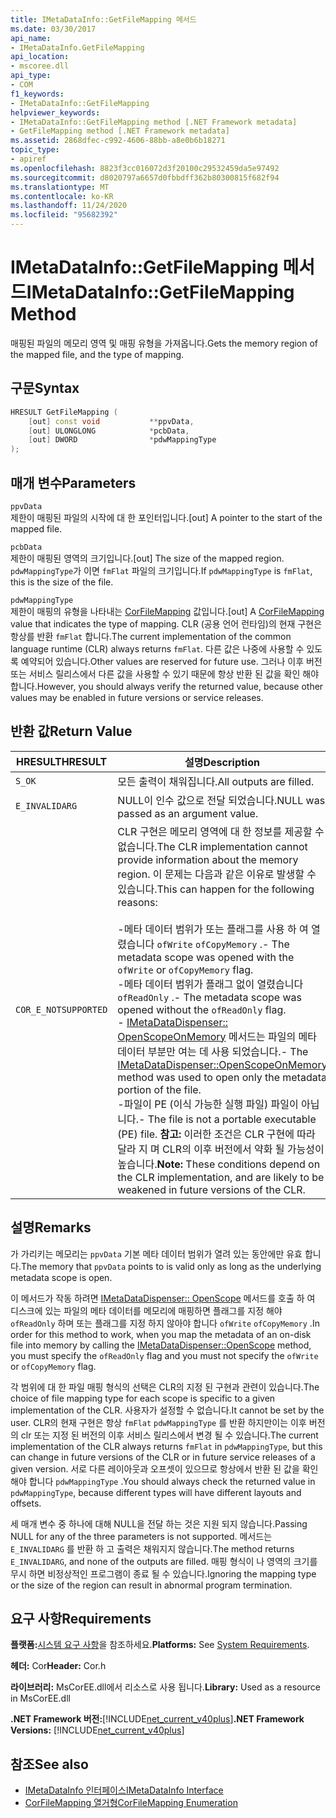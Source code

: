 ```yaml
---
title: IMetaDataInfo::GetFileMapping 메서드
ms.date: 03/30/2017
api_name:
- IMetaDataInfo.GetFileMapping
api_location:
- mscoree.dll
api_type:
- COM
f1_keywords:
- IMetaDataInfo::GetFileMapping
helpviewer_keywords:
- IMetaDataInfo::GetFileMapping method [.NET Framework metadata]
- GetFileMapping method [.NET Framework metadata]
ms.assetid: 2868dfec-c992-4606-88bb-a8e0b6b18271
topic_type:
- apiref
ms.openlocfilehash: 8823f3cc016072d3f20100c29532459da5e97492
ms.sourcegitcommit: d8020797a6657d0fbbdff362b80300815f682f94
ms.translationtype: MT
ms.contentlocale: ko-KR
ms.lasthandoff: 11/24/2020
ms.locfileid: "95682392"
---
```

# <a name="imetadatainfogetfilemapping-method"></a><span data-ttu-id="c93ea-102">IMetaDataInfo::GetFileMapping 메서드</span><span class="sxs-lookup"><span data-stu-id="c93ea-102">IMetaDataInfo::GetFileMapping Method</span></span>

<span data-ttu-id="c93ea-103">매핑된 파일의 메모리 영역 및 매핑 유형을 가져옵니다.</span><span class="sxs-lookup"><span data-stu-id="c93ea-103">Gets the memory region of the mapped file, and the type of mapping.</span></span>  
  
## <a name="syntax"></a><span data-ttu-id="c93ea-104">구문</span><span class="sxs-lookup"><span data-stu-id="c93ea-104">Syntax</span></span>  
  
```cpp  
HRESULT GetFileMapping (  
    [out] const void           **ppvData,
    [out] ULONGLONG            *pcbData,
    [out] DWORD                *pdwMappingType  
);  
```  
  
## <a name="parameters"></a><span data-ttu-id="c93ea-105">매개 변수</span><span class="sxs-lookup"><span data-stu-id="c93ea-105">Parameters</span></span>  

 `ppvData`  
 <span data-ttu-id="c93ea-106">제한이 매핑된 파일의 시작에 대 한 포인터입니다.</span><span class="sxs-lookup"><span data-stu-id="c93ea-106">[out] A pointer to the start of the mapped file.</span></span>  
  
 `pcbData`  
 <span data-ttu-id="c93ea-107">제한이 매핑된 영역의 크기입니다.</span><span class="sxs-lookup"><span data-stu-id="c93ea-107">[out] The size of the mapped region.</span></span> <span data-ttu-id="c93ea-108">`pdwMappingType`가 이면 `fmFlat` 파일의 크기입니다.</span><span class="sxs-lookup"><span data-stu-id="c93ea-108">If `pdwMappingType` is `fmFlat`, this is the size of the file.</span></span>  
  
 `pdwMappingType`  
 <span data-ttu-id="c93ea-109">제한이 매핑의 유형을 나타내는 [CorFileMapping](corfilemapping-enumeration.md) 값입니다.</span><span class="sxs-lookup"><span data-stu-id="c93ea-109">[out] A [CorFileMapping](corfilemapping-enumeration.md) value that indicates the type of mapping.</span></span> <span data-ttu-id="c93ea-110">CLR (공용 언어 런타임)의 현재 구현은 항상를 반환 `fmFlat` 합니다.</span><span class="sxs-lookup"><span data-stu-id="c93ea-110">The current implementation of the common language runtime (CLR) always returns `fmFlat`.</span></span> <span data-ttu-id="c93ea-111">다른 값은 나중에 사용할 수 있도록 예약되어 있습니다.</span><span class="sxs-lookup"><span data-stu-id="c93ea-111">Other values are reserved for future use.</span></span> <span data-ttu-id="c93ea-112">그러나 이후 버전 또는 서비스 릴리스에서 다른 값을 사용할 수 있기 때문에 항상 반환 된 값을 확인 해야 합니다.</span><span class="sxs-lookup"><span data-stu-id="c93ea-112">However, you should always verify the returned value, because other values may be enabled in future versions or service releases.</span></span>  
  
## <a name="return-value"></a><span data-ttu-id="c93ea-113">반환 값</span><span class="sxs-lookup"><span data-stu-id="c93ea-113">Return Value</span></span>  
  
|<span data-ttu-id="c93ea-114">HRESULT</span><span class="sxs-lookup"><span data-stu-id="c93ea-114">HRESULT</span></span>|<span data-ttu-id="c93ea-115">설명</span><span class="sxs-lookup"><span data-stu-id="c93ea-115">Description</span></span>|  
|-------------|-----------------|  
|`S_OK`|<span data-ttu-id="c93ea-116">모든 출력이 채워집니다.</span><span class="sxs-lookup"><span data-stu-id="c93ea-116">All outputs are filled.</span></span>|  
|`E_INVALIDARG`|<span data-ttu-id="c93ea-117">NULL이 인수 값으로 전달 되었습니다.</span><span class="sxs-lookup"><span data-stu-id="c93ea-117">NULL was passed as an argument value.</span></span>|  
|`COR_E_NOTSUPPORTED`|<span data-ttu-id="c93ea-118">CLR 구현은 메모리 영역에 대 한 정보를 제공할 수 없습니다.</span><span class="sxs-lookup"><span data-stu-id="c93ea-118">The CLR implementation cannot provide information about the memory region.</span></span> <span data-ttu-id="c93ea-119">이 문제는 다음과 같은 이유로 발생할 수 있습니다.</span><span class="sxs-lookup"><span data-stu-id="c93ea-119">This can happen for the following reasons:</span></span><br /><br /> <span data-ttu-id="c93ea-120">-메타 데이터 범위가 또는 플래그를 사용 하 여 열렸습니다 `ofWrite` `ofCopyMemory` .</span><span class="sxs-lookup"><span data-stu-id="c93ea-120">-   The metadata scope was opened with the `ofWrite` or `ofCopyMemory` flag.</span></span><br /><span data-ttu-id="c93ea-121">-메타 데이터 범위가 플래그 없이 열렸습니다 `ofReadOnly` .</span><span class="sxs-lookup"><span data-stu-id="c93ea-121">-   The metadata scope was opened without the `ofReadOnly` flag.</span></span><br /><span data-ttu-id="c93ea-122">- [IMetaDataDispenser:: OpenScopeOnMemory](imetadatadispenser-openscopeonmemory-method.md) 메서드는 파일의 메타 데이터 부분만 여는 데 사용 되었습니다.</span><span class="sxs-lookup"><span data-stu-id="c93ea-122">-   The [IMetaDataDispenser::OpenScopeOnMemory](imetadatadispenser-openscopeonmemory-method.md) method was used to open only the metadata portion of the file.</span></span><br /><span data-ttu-id="c93ea-123">-파일이 PE (이식 가능한 실행 파일) 파일이 아닙니다.</span><span class="sxs-lookup"><span data-stu-id="c93ea-123">-   The file is not a portable executable (PE) file.</span></span> <span data-ttu-id="c93ea-124">**참고:**  이러한 조건은 CLR 구현에 따라 달라 지 며 CLR의 이후 버전에서 약화 될 가능성이 높습니다.</span><span class="sxs-lookup"><span data-stu-id="c93ea-124">**Note:**  These conditions depend on the CLR implementation, and are likely to be weakened in future versions of the CLR.</span></span>|  
  
## <a name="remarks"></a><span data-ttu-id="c93ea-125">설명</span><span class="sxs-lookup"><span data-stu-id="c93ea-125">Remarks</span></span>  

 <span data-ttu-id="c93ea-126">가 가리키는 메모리는 `ppvData` 기본 메타 데이터 범위가 열려 있는 동안에만 유효 합니다.</span><span class="sxs-lookup"><span data-stu-id="c93ea-126">The memory that `ppvData` points to is valid only as long as the underlying metadata scope is open.</span></span>  
  
 <span data-ttu-id="c93ea-127">이 메서드가 작동 하려면 [IMetaDataDispenser:: OpenScope](imetadatadispenser-openscope-method.md) 메서드를 호출 하 여 디스크에 있는 파일의 메타 데이터를 메모리에 매핑하면 플래그를 지정 해야 `ofReadOnly` 하며 또는 플래그를 지정 하지 않아야 합니다 `ofWrite` `ofCopyMemory` .</span><span class="sxs-lookup"><span data-stu-id="c93ea-127">In order for this method to work, when you map the metadata of an on-disk file into memory by calling the [IMetaDataDispenser::OpenScope](imetadatadispenser-openscope-method.md) method, you must specify the `ofReadOnly` flag and you must not specify the `ofWrite` or `ofCopyMemory` flag.</span></span>  
  
 <span data-ttu-id="c93ea-128">각 범위에 대 한 파일 매핑 형식의 선택은 CLR의 지정 된 구현과 관련이 있습니다.</span><span class="sxs-lookup"><span data-stu-id="c93ea-128">The choice of file mapping type for each scope is specific to a given implementation of the CLR.</span></span> <span data-ttu-id="c93ea-129">사용자가 설정할 수 없습니다.</span><span class="sxs-lookup"><span data-stu-id="c93ea-129">It cannot be set by the user.</span></span> <span data-ttu-id="c93ea-130">CLR의 현재 구현은 항상 `fmFlat` `pdwMappingType` 를 반환 하지만이는 이후 버전의 clr 또는 지정 된 버전의 이후 서비스 릴리스에서 변경 될 수 있습니다.</span><span class="sxs-lookup"><span data-stu-id="c93ea-130">The current implementation of the CLR always returns `fmFlat` in `pdwMappingType`, but this can change in future versions of the CLR or in future service releases of a given version.</span></span> <span data-ttu-id="c93ea-131">서로 다른 레이아웃과 오프셋이 있으므로 항상에서 반환 된 값을 확인 해야 합니다 `pdwMappingType` .</span><span class="sxs-lookup"><span data-stu-id="c93ea-131">You should always check the returned value in `pdwMappingType`, because different types will have different layouts and offsets.</span></span>  
  
 <span data-ttu-id="c93ea-132">세 매개 변수 중 하나에 대해 NULL을 전달 하는 것은 지원 되지 않습니다.</span><span class="sxs-lookup"><span data-stu-id="c93ea-132">Passing NULL for any of the three parameters is not supported.</span></span> <span data-ttu-id="c93ea-133">메서드는 `E_INVALIDARG` 를 반환 하 고 출력은 채워지지 않습니다.</span><span class="sxs-lookup"><span data-stu-id="c93ea-133">The method returns `E_INVALIDARG`, and none of the outputs are filled.</span></span> <span data-ttu-id="c93ea-134">매핑 형식이 나 영역의 크기를 무시 하면 비정상적인 프로그램이 종료 될 수 있습니다.</span><span class="sxs-lookup"><span data-stu-id="c93ea-134">Ignoring the mapping type or the size of the region can result in abnormal program termination.</span></span>  
  
## <a name="requirements"></a><span data-ttu-id="c93ea-135">요구 사항</span><span class="sxs-lookup"><span data-stu-id="c93ea-135">Requirements</span></span>  

 <span data-ttu-id="c93ea-136">**플랫폼:**[시스템 요구 사항](../../get-started/system-requirements.md)을 참조하세요.</span><span class="sxs-lookup"><span data-stu-id="c93ea-136">**Platforms:** See [System Requirements](../../get-started/system-requirements.md).</span></span>  
  
 <span data-ttu-id="c93ea-137">**헤더:** Cor</span><span class="sxs-lookup"><span data-stu-id="c93ea-137">**Header:** Cor.h</span></span>  
  
 <span data-ttu-id="c93ea-138">**라이브러리:** MsCorEE.dll에서 리소스로 사용 됩니다.</span><span class="sxs-lookup"><span data-stu-id="c93ea-138">**Library:** Used as a resource in MsCorEE.dll</span></span>  
  
 <span data-ttu-id="c93ea-139">**.NET Framework 버전:**[!INCLUDE[net_current_v40plus](../../../../includes/net-current-v40plus-md.md)]</span><span class="sxs-lookup"><span data-stu-id="c93ea-139">**.NET Framework Versions:** [!INCLUDE[net_current_v40plus](../../../../includes/net-current-v40plus-md.md)]</span></span>  
  
## <a name="see-also"></a><span data-ttu-id="c93ea-140">참조</span><span class="sxs-lookup"><span data-stu-id="c93ea-140">See also</span></span>

- [<span data-ttu-id="c93ea-141">IMetaDataInfo 인터페이스</span><span class="sxs-lookup"><span data-stu-id="c93ea-141">IMetaDataInfo Interface</span></span>](imetadatainfo-interface.md)
- [<span data-ttu-id="c93ea-142">CorFileMapping 열거형</span><span class="sxs-lookup"><span data-stu-id="c93ea-142">CorFileMapping Enumeration</span></span>](corfilemapping-enumeration.md)
